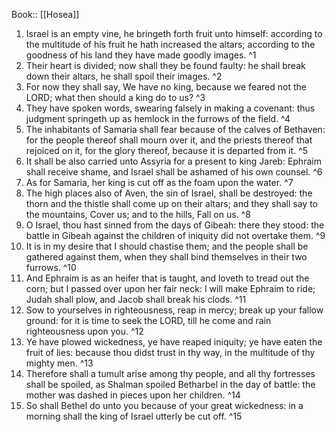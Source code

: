  Book:: [[Hosea]]
 1. Israel is an empty vine, he bringeth forth fruit unto himself: according to the multitude of his fruit he hath increased the altars; according to the goodness of his land they have made goodly images. ^1
 2. Their heart is divided; now shall they be found faulty: he shall break down their altars, he shall spoil their images. ^2
 3. For now they shall say, We have no king, because we feared not the LORD; what then should a king do to us? ^3
 4. They have spoken words, swearing falsely in making a covenant: thus judgment springeth up as hemlock in the furrows of the field. ^4
 5. The inhabitants of Samaria shall fear because of the calves of Bethaven: for the people thereof shall mourn over it, and the priests thereof that rejoiced on it, for the glory thereof, because it is departed from it. ^5
 6. It shall be also carried unto Assyria for a present to king Jareb: Ephraim shall receive shame, and Israel shall be ashamed of his own counsel. ^6
 7. As for Samaria, her king is cut off as the foam upon the water. ^7
 8. The high places also of Aven, the sin of Israel, shall be destroyed: the thorn and the thistle shall come up on their altars; and they shall say to the mountains, Cover us; and to the hills, Fall on us. ^8
 9. O Israel, thou hast sinned from the days of Gibeah: there they stood: the battle in Gibeah against the children of iniquity did not overtake them. ^9
 10. It is in my desire that I should chastise them; and the people shall be gathered against them, when they shall bind themselves in their two furrows. ^10
 11. And Ephraim is as an heifer that is taught, and loveth to tread out the corn; but I passed over upon her fair neck: I will make Ephraim to ride; Judah shall plow, and Jacob shall break his clods. ^11
 12. Sow to yourselves in righteousness, reap in mercy; break up your fallow ground: for it is time to seek the LORD, till he come and rain righteousness upon you. ^12
 13. Ye have plowed wickedness, ye have reaped iniquity; ye have eaten the fruit of lies: because thou didst trust in thy way, in the multitude of thy mighty men. ^13
 14. Therefore shall a tumult arise among thy people, and all thy fortresses shall be spoiled, as Shalman spoiled Betharbel in the day of battle: the mother was dashed in pieces upon her children. ^14
 15. So shall Bethel do unto you because of your great wickedness: in a morning shall the king of Israel utterly be cut off. ^15
